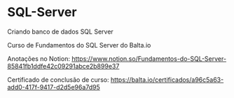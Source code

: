 # SQL-Server
Criando banco de dados SQL Server

Curso de Fundamentos do SQL Server do Balta.io

Anotações no Notion: https://www.notion.so/Fundamentos-do-SQL-Server-85841fb1ddfe42c09291abce2b899e37

Certificado de conclusão de curso: https://balta.io/certificados/a96c5a63-add0-417f-9417-d2d5e96a7d95
